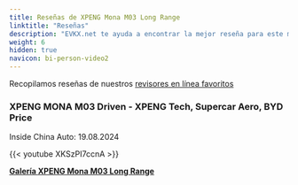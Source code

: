 ```yaml
---
title: Reseñas de XPENG Mona M03 Long Range
linktitle: "Reseñas"
description: "EVKX.net te ayuda a encontrar la mejor reseña para este modelo."
weight: 6
hidden: true
navicon: bi-person-video2
---
```

Recopilamos reseñas de nuestros [revisores en línea favoritos](../../../../../guides/evreviewers/)

<div class="container text-center shadow p-2 pe-4 mb-5 bg-body-tertiary rounded border">
<h3>XPENG MONA M03 Driven - XPENG Tech, Supercar Aero, BYD Price</h3>
<p>Inside China Auto: 19.08.2024</p>

{{< youtube XKSzPI7ccnA >}}

</div>
<div class="mt-3 mb-3">
<a href="../gallery/" class="text-decoration-none text-black">
<strong><i class="bi-arrow-left"></i>Galería  </strong>
</a>
<a href="../" class="text-decoration-none text-black float-end">
<strong>XPENG Mona M03 Long Range <i class="bi-arrow-right"></i></strong>
</a>
</div>
